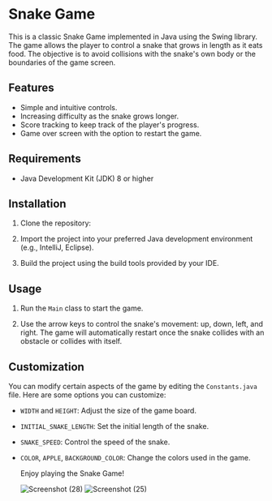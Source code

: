 # Snake Game

This is a classic Snake Game implemented in Java using the Swing library. The game allows the player to control a snake that grows in length as it eats food. The objective is to avoid collisions with the snake's own body or the boundaries of the game screen.


## Features

- Simple and intuitive controls.
- Increasing difficulty as the snake grows longer.
- Score tracking to keep track of the player's progress.
- Game over screen with the option to restart the game.

## Requirements

- Java Development Kit (JDK) 8 or higher

## Installation

1. Clone the repository:

2. Import the project into your preferred Java development environment (e.g., IntelliJ, Eclipse).

3. Build the project using the build tools provided by your IDE.

## Usage

1. Run the `Main` class to start the game.

2. Use the arrow keys to control the snake's movement: up, down, left, and right. The game will automatically restart once the snake collides with an obstacle or collides with itself.

## Customization

You can modify certain aspects of the game by editing the `Constants.java` file. Here are some options you can customize:

- `WIDTH` and `HEIGHT`: Adjust the size of the game board.
- `INITIAL_SNAKE_LENGTH`: Set the initial length of the snake.
- `SNAKE_SPEED`: Control the speed of the snake.
- `COLOR`, `APPLE`, `BACKGROUND_COLOR`: Change the colors used in the game.

     Enjoy playing the Snake Game!

  ![Screenshot (28)](https://github.com/SaikiranThalloju/SnakeGame/assets/139635423/6a3a438d-755c-4b54-a7fc-73adfaea112b)
  ![Screenshot (25)](https://github.com/SaikiranThalloju/SnakeGame/assets/139635423/3f2b7ac3-18b4-462a-88f4-cadfb46548c9)




